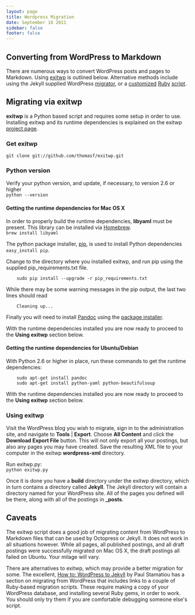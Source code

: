 ```yaml
---
layout: page
title: Wordpress Migration
date: September 16 2011
sidebar: false
footer: false
---
```


## Converting from WordPress to Markdown
There are numerous ways to convert WordPress posts and pages to Markdown. Using [exitwp](https://github.com/thomasf/exitwp "exitwp") is outlined below. Alternative methods include using the Jekyll supplied WordPress [migrator](https://github.com/mojombo/jekyll/tree/master/lib/jekyll/migrators "Jekyll Migrator"), or a [customized](http://paulstamatiou.com/how-to-wordpress-to-jekyll "How to: WordPress to Jekyll") [Ruby](https://github.com/harperreed/harperreed-blog/blob/master/_import/wordpress.rb "wordpress.rb") [script](http://zanshin.net/2011/08/11/switching-to-octopress/ "Switching to Octopress").

## Migrating via exitwp
**exitwp** is a Python based script and requires some setup in order to use. Installing exitwp and its runtime dependencies is explained on the exitwp [project page](https://github.com/thomasf/exitwp "exitwp"). 

### Get exitwp
`git clone git://github.com/thomasf/exitwp.git`

### Python version
Verify your python version, and update, if necessary, to version 2.6 or higher  
`python --version`

#### Getting the runtime dependencies for Mac OS X
In order to properly build the runtime dependencies, **libyaml** must be present. This library can be installed via [Homebrew](http://mxcl.github.com/homebrew/ "Homebrew").  
`brew install libyaml`

The python package installer, [pip](http://pypi.python.org/pypi/pip "pip"), is used to install Python dependencies  
`easy_install pip`.  

Change to the directory where you installed exitwp, and run pip using the supplied pip_requirements.txt file.  
``` cd exitip
    sudo pip install --upgrade -r pip_requirements.txt
```

While there may be some warning messages in the pip output, the last two lines should read  
``` Successfully installed BeautifulSout PyYAML
    Cleaning up...
```

Finally you will need to install [Pandoc](http://johnmacfarlane.net/pandoc/index.html "Pandoc") using the [package installer](http://code.google.com/p/pandoc/downloads/list "Pandoc Installer").

With the runtime dependencies installed you are now ready to proceed to the **Using exitwp** section below.

#### Getting the runtime dependencies for Ubuntu/Debian
With Python 2.6 or higher in place, run these commands to get the runtime dependencies:  
``` sudo apt-get install libyaml-dev python-dev build-essential
    sudo apt-get install pandoc
    sudo apt-get install python-yaml python-beautifulsoup
```

With the runtime dependencies installed you are now ready to proceed to the **Using exitwp** section below.

### Using exitwp
Visit the WordPress blog you wish to migrate, sign in to the administration site, and navigate to **Tools** | **Export**. Choose **All Content** and click the **Download Export File** button. This will not only export all your postings, but also any pages you may have created. Save the resulting XML file to your computer in the exitwp **wordpress-xml** directory. 

Run exitwp.py:  
`python exitwp.py`

Once it is done you have a **build** directory under the exitwp directory, which in turn contains a directory called **Jekyll**. The Jekyll directory will contain a directory named for your WordPress site. All of the pages you defined will be there, along with all of the postings in **_posts**.

## Caveats
The exitwp script does a good job of migrating content from WordPress to Markdown files that can be used by Octopress or Jekyll. It does not work in all situations however. While all pages, all published postings, and all draft postings were successfully migrated on Mac OS X, the draft postings all failed on Ubuntu. Your milage will vary.

There are alternatives to exitwp, which may provide a better migration for some. The excellent, [How to: WordPress to Jekyll](http://paulstamatiou.com/how-to-wordpress-to-jekyll "How to: WordPress to Jekyll") by Paul Stamatiou has a section on migrating from WordPress that includes links to a couple of Ruby-based migration scripts. These require making a copy of your WordPress database, and installing several Ruby gems, in order to work. You should only try them if you are comfortable debugging someone else's script.
